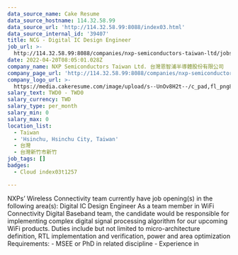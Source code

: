 ```yaml
---
data_source_name: Cake Resume
data_source_hostname: 114.32.58.99
data_source_url: 'http://114.32.58.99:8088/index03.html'
data_source_internal_id: '39407'
title: NCG - Digital IC Design Engineer
job_url: >-
  http://114.32.58.99:8088/companies/nxp-semiconductors-taiwan-ltd/jobs/ncg-digital-ic-design-engineer
date: 2022-04-20T08:05:01.028Z
company_name: NXP Semiconductors Taiwan Ltd. 台灣恩智浦半導體股份有限公司
company_page_url: 'http://114.32.58.99:8088/companies/nxp-semiconductors-taiwan-ltd'
company_logo_url: >-
  https://media.cakeresume.com/image/upload/s--UnOv8H2t--/c_pad,fl_png8,h_200,w_200/v1599814341/dkdmmr85k3jtx8zsiw80.png
salary_text: TWD0 - TWD0
salary_currency: TWD
salary_type: per_month
salary_min: 0
salary_max: 0
location_list:
  - Taiwan
  - 'Hsinchu, Hsinchu City, Taiwan'
  - 台灣
  - 台灣新竹市新竹
job_tags: []
badges:
  - Cloud index03t1257

---
```


NXPs’ Wireless Connectivity team currently have job opening(s) in the following area(s): Digital IC Design Engineer As a team member in WiFi Connectivity Digital Baseband team, the candidate would be responsible for implementing complex digital signal processing algorithm for our upcoming WiFi products. Duties include but not limited to micro-architecture definition, RTL implementation and verification, power and area optimization Requirements: - MSEE or PhD in related discipline - Experience in